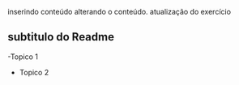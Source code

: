 inserindo conteúdo
alterando o conteúdo.
atualização do exercício
## subtitulo do Readme
 -Topico 1
  - Topico 2